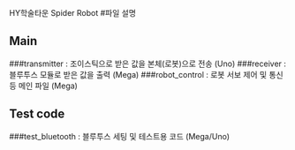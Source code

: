 HY학술타운 Spider Robot
#파일 설명
## Main
###transmitter : 조이스틱으로 받은 값을 본체(로봇)으로 전송 (Uno)
###receiver : 블루투스 모듈로 받은 값을 출력 (Mega)
###robot_control : 로봇 서보 제어 및 통신 등 메인 파일 (Mega)

## Test code
###test_bluetooth : 블루투스 세팅 및 테스트용 코드 (Mega/Uno)
